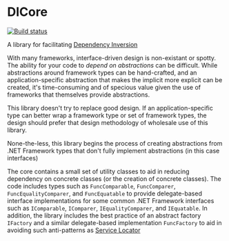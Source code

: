 # DICore
[![Build status](https://ci.appveyor.com/api/projects/status/nrh2ccoyl7s1mwws?svg=true)](https://ci.appveyor.com/project/peteraritchie/dicore)

A library for facilitating [Dependency Inversion](https://en.wikipedia.org/wiki/Dependency_inversion_principle)

With many frameworks, interface-driven design is non-existant or spotty.  The ability for your code to *depend on abstractions* can be difficult.  While abstractions around framework types can be hand-crafted, and an application-specific abstraction that makes the implicit more explicit can be created, it's time-consuming and of specious value given the use of frameworks that themselves provide abstractions.

This library doesn't try to replace good design.  If an application-specific type can better wrap a framework type or set of framework types, the design should prefer that design methodology of wholesale use of this library.

None-the-less, this library begins the process of creating abstractions from .NET Framework types that don't fully implement abstractions (in this case interfaces)

The core contains a small set of utility classes to aid in reducing dependency on concrete classes (or the creation of concrete classes).  The code includes types such as `FuncComparable`, `FuncComparer`, `FuncEqualityComparer`, and `FuncEquatable` to provide delegate-based interface implementations for some common .NET Framework interfaces such as `IComparable`, `IComparer`, `IEqualityComparer`, and `IEquatable`.  In addition, the library includes the best practice of an abstract factory `IFactory` and a similar delegate-based implementation `FuncFactory` to aid in avoiding such anti-patterns as [Service Locator](http://blog.ploeh.dk/2010/02/03/ServiceLocatorisanAnti-Pattern/)
